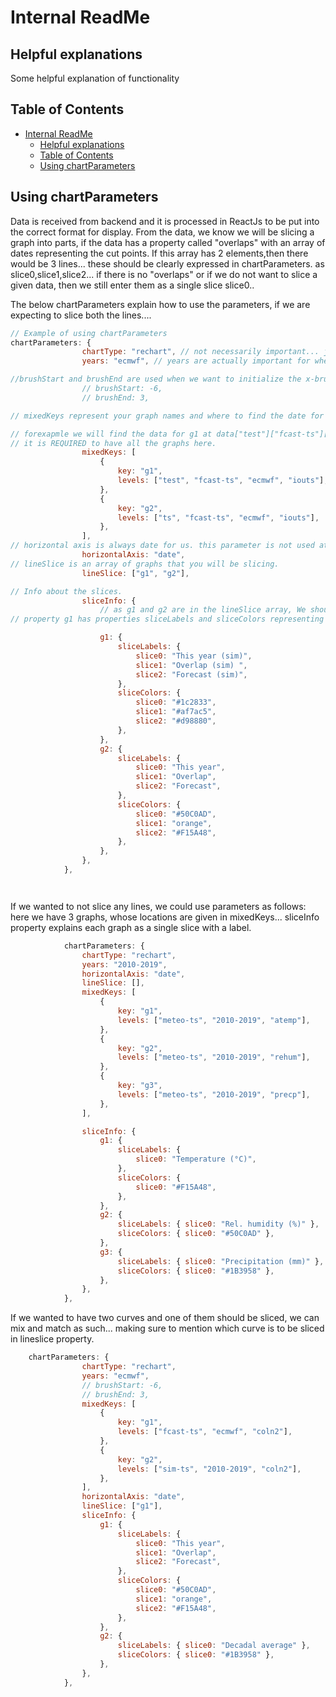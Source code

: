 # Internal ReadMe

## Helpful explanations

Some helpful explanation of functionality

## Table of Contents

- [Internal ReadMe](#internal-readme)
  - [Helpful explanations](#helpful-explanations)
  - [Table of Contents](#table-of-contents)
  - [Using chartParameters](#using-chartparameters)

## Using chartParameters

Data is received from backend and it is processed in ReactJs to be put into the correct format for display. From the data, we know we will be slicing a graph into parts, if the data has a property called "overlaps" with an array of dates representing the cut points. If this array has 2 elements,then there would be 3 lines... these should be clearly expressed in chartParameters. as slice0,slice1,slice2... if there is no "overlaps" or if we do not want to slice a given data, then we still enter them as a single slice slice0..

The below chartParameters explain how to use the parameters, if we are expecting to slice both the lines....

```javascript
// Example of using chartParameters
chartParameters: {
				chartType: "rechart", // not necessarily important... just for the future when we want to add other charting options.1
				years: "ecmwf", // years are actually important for when we are using arrows to pass to other panels. especially when we want to use the same panel for two charts (like Activity Forecast.)

//brushStart and brushEnd are used when we want to initialize the x-brush at certain values.
				// brushStart: -6,
				// brushEnd: 3,

// mixedKeys represent your graph names and where to find the date for them.

// forexapmle we will find the data for g1 at data["test"]["fcast-ts"]["ecmf"]["iouts"]
// it is REQUIRED to have all the graphs here.
				mixedKeys: [
					{
						key: "g1",
						levels: ["test", "fcast-ts", "ecmwf", "iouts"],
					},
					{
						key: "g2",
						levels: ["ts", "fcast-ts", "ecmwf", "iouts"],
					},
				],
// horizontal axis is always date for us. this parameter is not used at the moment. but it is useful for the future.
				horizontalAxis: "date",
// lineSlice is an array of graphs that you will be slicing.
				lineSlice: ["g1", "g2"],

// Info about the slices.
				sliceInfo: {
                    // as g1 and g2 are in the lineSlice array, We should find "overlaps" in the data as we know we will be slicing it at the backend.
// property g1 has properties sliceLabels and sliceColors representing the labels and colors of each lineSlice.

					g1: {
						sliceLabels: {
							slice0: "This year (sim)",
							slice1: "Overlap (sim) ",
							slice2: "Forecast (sim)",
						},
						sliceColors: {
							slice0: "#1c2833",
							slice1: "#af7ac5",
							slice2: "#d98880",
						},
					},
					g2: {
						sliceLabels: {
							slice0: "This year",
							slice1: "Overlap",
							slice2: "Forecast",
						},
						sliceColors: {
							slice0: "#50C0AD",
							slice1: "orange",
							slice2: "#F15A48",
						},
					},
				},
			},




```

If we wanted to not slice any lines, we could use parameters as follows:
here we have 3 graphs, whose locations are given in mixedKeys... sliceInfo property explains each graph as a single slice with a label.

```javascript
			chartParameters: {
				chartType: "rechart",
				years: "2010-2019",
				horizontalAxis: "date",
				lineSlice: [],
				mixedKeys: [
					{
						key: "g1",
						levels: ["meteo-ts", "2010-2019", "atemp"],
					},
					{
						key: "g2",
						levels: ["meteo-ts", "2010-2019", "rehum"],
					},
					{
						key: "g3",
						levels: ["meteo-ts", "2010-2019", "precp"],
					},
				],

				sliceInfo: {
					g1: {
						sliceLabels: {
							slice0: "Temperature (°C)",
						},
						sliceColors: {
							slice0: "#F15A48",
						},
					},
					g2: {
						sliceLabels: { slice0: "Rel. humidity (%)" },
						sliceColors: { slice0: "#50C0AD" },
					},
					g3: {
						sliceLabels: { slice0: "Precipitation (mm)" },
						sliceColors: { slice0: "#1B3958" },
					},
				},
			},


```

If we wanted to have two curves and one of them should be sliced, we can mix and match as such... making sure to mention which curve is to be sliced in lineslice property.

```javascript
	chartParameters: {
				chartType: "rechart",
				years: "ecmwf",
				// brushStart: -6,
				// brushEnd: 3,
				mixedKeys: [
					{
						key: "g1",
						levels: ["fcast-ts", "ecmwf", "coln2"],
					},
					{
						key: "g2",
						levels: ["sim-ts", "2010-2019", "coln2"],
					},
				],
				horizontalAxis: "date",
				lineSlice: ["g1"],
				sliceInfo: {
					g1: {
						sliceLabels: {
							slice0: "This year",
							slice1: "Overlap",
							slice2: "Forecast",
						},
						sliceColors: {
							slice0: "#50C0AD",
							slice1: "orange",
							slice2: "#F15A48",
						},
					},
					g2: {
						sliceLabels: { slice0: "Decadal average" },
						sliceColors: { slice0: "#1B3958" },
					},
				},
			},


```
